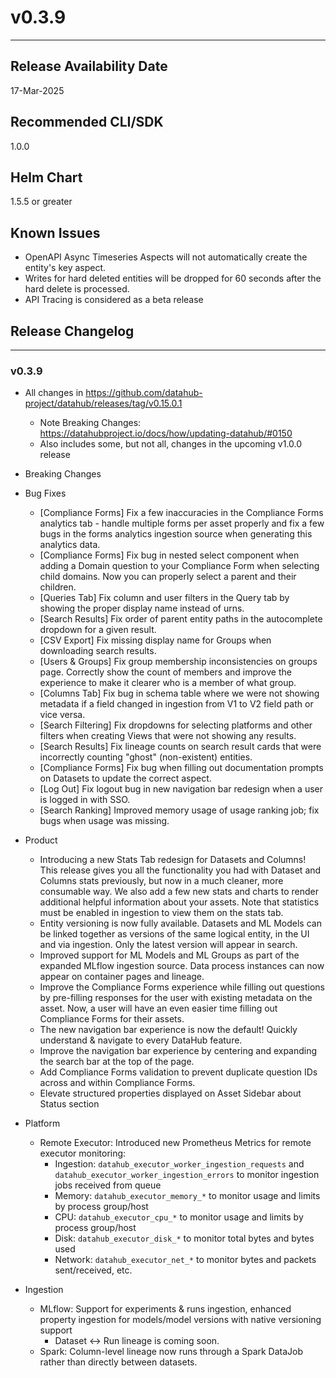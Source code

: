 # v0.3.9
---

Release Availability Date
---
17-Mar-2025

Recommended CLI/SDK
---
1.0.0

Helm Chart
---
1.5.5 or greater

## Known Issues

- OpenAPI Async Timeseries Aspects will not automatically create the entity's key aspect.
- Writes for hard deleted entities will be dropped for 60 seconds after the hard delete is processed.
- API Tracing is considered as a beta release

## Release Changelog
---

### v0.3.9

- All changes in https://github.com/datahub-project/datahub/releases/tag/v0.15.0.1
    - Note Breaking Changes: https://datahubproject.io/docs/how/updating-datahub/#0150
    - Also includes some, but not all, changes in the upcoming v1.0.0 release

- Breaking Changes

- Bug Fixes
  - [Compliance Forms] Fix a few inaccuracies in the Compliance Forms analytics tab - handle multiple forms per asset properly and fix a few bugs in the forms analytics ingestion source when generating this analytics data.
  - [Compliance Forms] Fix bug in nested select component when adding a Domain question to your Compliance Form when selecting child domains. Now you can properly select a parent and their children.
  - [Queries Tab] Fix column and user filters in the Query tab by showing the proper display name instead of urns.
  - [Search Results] Fix order of parent entity paths in the autocomplete dropdown for a given result.
  - [CSV Export] Fix missing display name for Groups when downloading search results.
  - [Users & Groups] Fix group membership inconsistencies on groups page. Correctly show the count of members and improve the experience to make it clearer who is a member of what group.
  - [Columns Tab] Fix bug in schema table where we were not showing metadata if a field changed in ingestion from V1 to V2 field path or vice versa.
  - [Search Filtering] Fix dropdowns for selecting platforms and other filters when creating Views that were not showing any results.
  - [Search Results] Fix lineage counts on search result cards that were incorrectly counting "ghost" (non-existent) entities.
  - [Compliance Forms] Fix bug when filling out documentation prompts on Datasets to update the correct aspect.
  - [Log Out] Fix logout bug in new navigation bar redesign when a user is logged in with SSO.
  - [Search Ranking] Improved memory usage of usage ranking job; fix bugs when usage was missing. 

- Product

  - Introducing a new Stats Tab redesign for Datasets and Columns! This release gives you all the functionality you had with Dataset and Columns stats previously, but now in a much cleaner, more consumable way. We also add a few new stats and charts to render additional helpful information about your assets. Note that statistics must be enabled in ingestion to view them on the stats tab. 
  - Entity versioning is now fully available. Datasets and ML Models can be linked together as versions of the same logical entity, in the UI and via ingestion. Only the latest version will appear in search.
  - Improved support for ML Models and ML Groups as part of the expanded MLflow ingestion source. Data process instances can now appear on container pages and lineage. 
  - Improve the Compliance Forms experience while filling out questions by pre-filling responses for the user with existing metadata on the asset. Now, a user will have an even easier time filling out Compliance Forms for their assets.
  - The new navigation bar experience is now the default! Quickly understand & navigate to every DataHub feature. 
  - Improve the navigation bar experience by centering and expanding the search bar at the top of the page.
  - Add Compliance Forms validation to prevent duplicate question IDs across and within Compliance Forms.
  - Elevate structured properties displayed on Asset Sidebar about Status section

- Platform

  - Remote Executor: Introduced new Prometheus Metrics for remote executor monitoring:
    - Ingestion: `datahub_executor_worker_ingestion_requests` and `datahub_executor_worker_ingestion_errors` to monitor ingestion jobs received from queue
    - Memory: `datahub_executor_memory_*` to monitor usage and limits by process group/host
    - CPU: `datahub_executor_cpu_*` to monitor usage and limits by process group/host
    - Disk: `datahub_executor_disk_*` to monitor total bytes and bytes used
    - Network: `datahub_executor_net_*` to monitor bytes and packets sent/received, etc. 

- Ingestion 
  - MLflow: Support for experiments & runs ingestion, enhanced property ingestion for models/model versions with native versioning support
    - Dataset ↔ Run lineage is coming soon.
  - Spark: Column-level lineage now runs through a Spark DataJob rather than directly between datasets.
